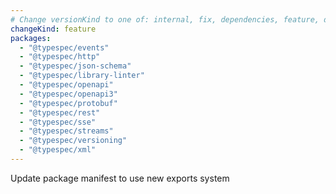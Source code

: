 ```yaml
---
# Change versionKind to one of: internal, fix, dependencies, feature, deprecation, breaking
changeKind: feature
packages:
  - "@typespec/events"
  - "@typespec/http"
  - "@typespec/json-schema"
  - "@typespec/library-linter"
  - "@typespec/openapi"
  - "@typespec/openapi3"
  - "@typespec/protobuf"
  - "@typespec/rest"
  - "@typespec/sse"
  - "@typespec/streams"
  - "@typespec/versioning"
  - "@typespec/xml"
---
```


Update package manifest to use new exports system 
